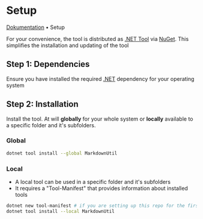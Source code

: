 # Setup

[Dokumentation](../README.md) • Setup

For your convenience, the tool is distributed as [.NET Tool](https://docs.microsoft.com/en-us/dotnet/core/tools/global-tools) via [NuGet](https://www.nuget.org/packages/MarkdownUtil). This simplifies the installation and updating of the tool

## Step 1: Dependencies

Ensure you have installed the required [.NET](https://dotnet.microsoft.com/en-us/download/dotnet) dependency for your operating system



## Step 2: Installation

Install the tool. At will **globally** for your whole system or **locally**
available to a specific folder and it's subfolders.

### Global

```bash
dotnet tool install --global MarkdownUtil
```

### Local

- A local tool can be used in a specific folder and it's subfolders
- It requires a "Tool-Manifest" that provides information about installed tools

```bash
dotnet new tool-manifest # if you are setting up this repo for the first time
dotnet tool install --local MarkdownUtil
```
